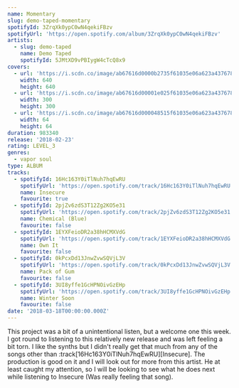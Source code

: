 ```yaml
---
name: Momentary
slug: demo-taped-momentary
spotifyId: 3ZrqXk0ypC0wN4qekiFBzv
spotifyUrl: 'https://open.spotify.com/album/3ZrqXk0ypC0wN4qekiFBzv'
artists:
  - slug: demo-taped
    name: Demo Taped
    spotifyId: 5JMtXD9vPBIygW4cTcQ8x9
covers:
  - url: 'https://i.scdn.co/image/ab67616d0000b2735f61035e06a623a437678b58'
    width: 640
    height: 640
  - url: 'https://i.scdn.co/image/ab67616d00001e025f61035e06a623a437678b58'
    width: 300
    height: 300
  - url: 'https://i.scdn.co/image/ab67616d000048515f61035e06a623a437678b58'
    width: 64
    height: 64
duration: 983340
release: '2018-02-23'
rating: LEVEL_3
genres:
  - vapor soul
type: ALBUM
tracks:
  - spotifyId: 16Hc163Y0iTlNuh7hqEwRU
    spotifyUrl: 'https://open.spotify.com/track/16Hc163Y0iTlNuh7hqEwRU'
    name: Insecure
    favourite: true
  - spotifyId: 2pjZv6zdS3T12Zg2KO5e31
    spotifyUrl: 'https://open.spotify.com/track/2pjZv6zdS3T12Zg2KO5e31'
    name: Chemical (Blue)
    favourite: false
  - spotifyId: 1EYXFeioDR2a38hHCMXVdG
    spotifyUrl: 'https://open.spotify.com/track/1EYXFeioDR2a38hHCMXVdG'
    name: Own It
    favourite: false
  - spotifyId: 0kPcxDd13JnwZvwSQVjL3V
    spotifyUrl: 'https://open.spotify.com/track/0kPcxDd13JnwZvwSQVjL3V'
    name: Pack of Gum
    favourite: false
  - spotifyId: 3UI8yffe1GcHPNOivGzEHp
    spotifyUrl: 'https://open.spotify.com/track/3UI8yffe1GcHPNOivGzEHp'
    name: Winter Soon
    favourite: false
date: '2018-03-18T00:00:00.000Z'
---
```

This project was a bit of a unintentional listen, but a welcome one this week. I got round to
listening to this relatively new release and was left feeling a bit torn. I like the synths
but I didn't really get that much from any of the songs other than :track[16Hc163Y0iTlNuh7hqEwRU][Insecure].
The production is good on it and I will look out for more from this artist. He at least caught
my attention, so I will be looking to see what he does next while listening to Insecure
(Was really feeling that song).
